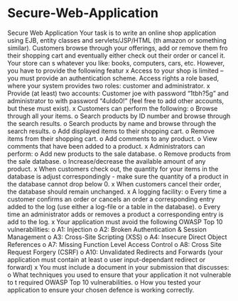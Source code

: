 # Secure-Web-Application
Secure Web Application
Your task is to write an online shop application using EJB, entity classes and servlets/JSP/HTML (th
amazon or something similar). Customers browse through your offerings, add or remove them fro
their shopping cart and eventually either check out their order or cancel it. Your store can s
whatever you like: books, computers, cars, etc. However, you have to provide the following featur
x Access to your shop is limited – you must provide an authentication scheme. Access rights a
role based, where your system provides two roles: customer and administrator.
x Provide (at least) two accounts: Customer joe with password “1tbh?5g” and administrator to
with password “4uIdo0!” (feel free to add other accounts, but these must exist).
x Customers can perform the following:
o Browse through all your items.
o Search products by ID number and browse through the search results.
o Search products by name and browse through the search results. 
o Add displayed items to their shopping cart.
o Remove items from their shopping cart.
o Add comments to any product.
o View comments that have been added to a product.
x Administrators can perform:
o Add new products to the sale database.
o Remove products from the sale database.
o Increase/decrease the available amount of any product.
x When customers check out, the quantity for your items in the database is adjust
correspondingly - make sure the quantity of a product in the database cannot drop below 0.
x When customers cancel their order, the database should remain unchanged.
x A logging facility:
o Every time a customer confirms an order or cancels an order a corresponding entry
added to the log (use either a log-file or a table in the database).
o Every time an administrator adds or removes a product a corresponding entry is add
to the log.
x Your application must avoid the following OWASP Top 10 vulnerabilities:
o A1: Injection
o A2: Broken Authentication & Session Management
o A3: Cross-Site Scripting (XSS)
o A4: Insecure Direct Object References
o A7: Missing Function Level Access Control
o A8: Cross Site Request Forgery (CSRF)
o A10: Unvalidated Redirects and Forwards (your application must contain at least o
user input-dependant redirect or forward)
x You must include a document in your submission that discusses:
o What techniques you used to ensure that your application it not vulnerable to t
required OWASP Top 10 vulnerabilities.
o How you tested your application to ensure your chosen defence is working correctly.
